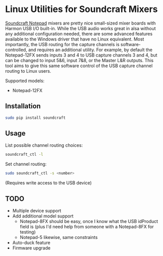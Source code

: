 Linux Utilities for Soundcraft Mixers
=====================================

[Soundcraft Notepad](https://www.soundcraft.com/en/product_families/notepad-series)
mixers are pretty nice small-sized mixer boards with Harmon USB I/O
built-in.  While the USB audio works great in alsa without any
additional configuration needed, there are some advanced features
available to the Windows driver that have no Linux equivalent.
Most importantly, the USB routing for the capture channels is
software-controlled, and requires an additional utility.  For
example, by default the Notepad-12FX sends inputs 3 and 4 to USB
capture channels 3 and 4, but can be changed to input 5&6, input
7&8, or the Master L&R outputs.  This tool aims to give this same
software control of the USB capture channel routing to Linux users.

Supported models:
- Notepad-12FX

Installation
------------

```bash
sudo pip install soundcraft
```

Usage
-----

List possible channel routing choices:
```bash
soundcraft_ctl -l
```

Set channel routing:
```bash
sudo soundcraft_ctl -s <number>
```
(Requires write access to the USB device)

TODO
----

- Multiple device support
- Add additional model support
    - Notepad-8FX should be easy, once I know what the USB idProduct field is (plus I'd need help from someone with a Notepad-8FX for testing)
    - Notepad-5 likewise, same constraints
- Auto-duck feature
- Firmware upgrade
